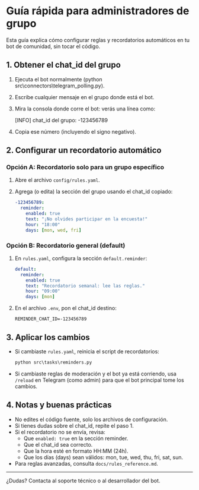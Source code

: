 # Guía rápida para administradores de grupo

Esta guía explica cómo configurar reglas y recordatorios automáticos en tu bot de comunidad, sin tocar el código.

## 1. Obtener el chat_id del grupo

1. Ejecuta el bot normalmente (python src\connectors\telegram_polling.py).
2. Escribe cualquier mensaje en el grupo donde está el bot.
3. Mira la consola donde corre el bot: verás una línea como:
   
   [INFO] chat_id del grupo: -123456789

4. Copia ese número (incluyendo el signo negativo).

## 2. Configurar un recordatorio automático

### Opción A: Recordatorio solo para un grupo específico

1. Abre el archivo `config/rules.yaml`.
2. Agrega (o edita) la sección del grupo usando el chat_id copiado:

   ```yaml
   -123456789:
     reminder:
       enabled: true
       text: "¡No olvides participar en la encuesta!"
       hour: "18:00"
       days: [mon, wed, fri]
   ```

### Opción B: Recordatorio general (default)

1. En `rules.yaml`, configura la sección `default.reminder`:
   ```yaml
   default:
     reminder:
       enabled: true
       text: "Recordatorio semanal: lee las reglas."
       hour: "09:00"
       days: [mon]
   ```
2. En el archivo `.env`, pon el chat_id destino:
   ```
   REMINDER_CHAT_ID=-123456789
   ```

## 3. Aplicar los cambios

- Si cambiaste `rules.yaml`, reinicia el script de recordatorios:
  ```bat
  python src\tasks\reminders.py
  ```
- Si cambiaste reglas de moderación y el bot ya está corriendo, usa `/reload` en Telegram (como admin) para que el bot principal tome los cambios.

## 4. Notas y buenas prácticas

- No edites el código fuente, solo los archivos de configuración.
- Si tienes dudas sobre el chat_id, repite el paso 1.
- Si el recordatorio no se envía, revisa:
  - Que `enabled: true` en la sección reminder.
  - Que el chat_id sea correcto.
  - Que la hora esté en formato HH:MM (24h).
  - Que los días (days) sean válidos: mon, tue, wed, thu, fri, sat, sun.
- Para reglas avanzadas, consulta `docs/rules_reference.md`.

---

¿Dudas? Contacta al soporte técnico o al desarrollador del bot.
